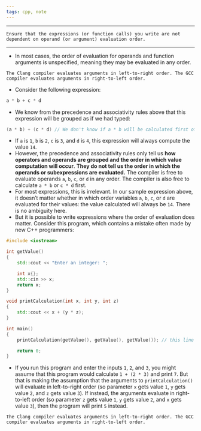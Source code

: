 ```yaml
---
tags: cpp, note
---
```


---
```ad-summary
Ensure that the expressions (or function calls) you write are not dependent on operand (or argument) evaluation order.
```
---

- In most cases, the order of evaluation for operands and function arguments is unspecified, meaning they may be evaluated in any order.
```ad-note
The Clang compiler evaluates arguments in left-to-right order. The GCC compiler evaluates arguments in right-to-left order.
```
- Consider the following expression:
```cpp
a * b + c * d
```

- We know from the precedence and associativity rules above that this expression will be grouped as if we had typed:
```cpp
(a * b) + (c * d) // We don't know if a * b will be calculated first of c * d
```

- If `a` is `1`, `b` is `2`, `c` is `3`, and `d` is `4`, this expression will always compute the value `14`.
- However, the precedence and associativity rules only tell us **how operators and operands are grouped and the order in which value computation will occur**. **They do not tell us the order in which the operands or subexpressions are evaluated.** The compiler is free to evaluate operands `a`, `b`, `c`, or `d` in any order. The compiler is also free to calculate `a * b` or `c * d` first.
- For most expressions, this is irrelevant. In our sample expression above, it doesn’t matter whether in which order variables `a`, `b`, `c`, or `d` are evaluated for their values: the value calculated will always be `14`. There is no ambiguity here.
- But it is possible to write expressions where the order of evaluation does matter. Consider this program, which contains a mistake often made by new C++ programmers:
```cpp
#include <iostream>

int getValue()
{
    std::cout << "Enter an integer: ";

    int x{};
    std::cin >> x;
    return x;
}

void printCalculation(int x, int y, int z)
{
    std::cout << x + (y * z);
}

int main()
{
    printCalculation(getValue(), getValue(), getValue()); // this line is ambiguous

    return 0;
}
```

- If you run this program and enter the inputs `1`, `2`, and `3`, you might assume that this program would calculate `1 + (2 * 3)` and print `7`. But that is making the assumption that the arguments to `printCalculation()` will evaluate in left-to-right order (so parameter `x` gets value `1`, `y` gets value `2`, and `z` gets value `3`). If instead, the arguments evaluate in right-to-left order (so parameter `z` gets value `1`, `y` gets value `2`, and `x` gets value `3`), then the program will print `5` instead.

```ad-note
The Clang compiler evaluates arguments in left-to-right order. The GCC compiler evaluates arguments in right-to-left order.
```